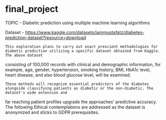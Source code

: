 # final_project
TOPIC - Diabetic prediction using multiple machine learning algorithms

Dataset - https://www.kaggle.com/datasets/iammustafatz/diabetes-prediction-dataset?resource=download 

    This exploration plans to carry out exact prescient methodologies for diabetic prediction utilizing a specific dataset obtained from Kaggle. The above dataset 
consisting of 100,000 records with clinical and demographic information, for example, age, gender, hypertension, smoking history, BMI,  HbA1c level, heart disease, and also blood glucose level, will be examined.

    These methods will recognize essential predictors of the diabetes alongside classifying patients as diabetic or the non-diabetic. The dataset's wide extension and 
far reaching patient profiles upgrade the approaches' predictive accuracy. The following Ethical contemplations are addressed as the dataset is anonymized and sticks to GDPR prerequisites. 


